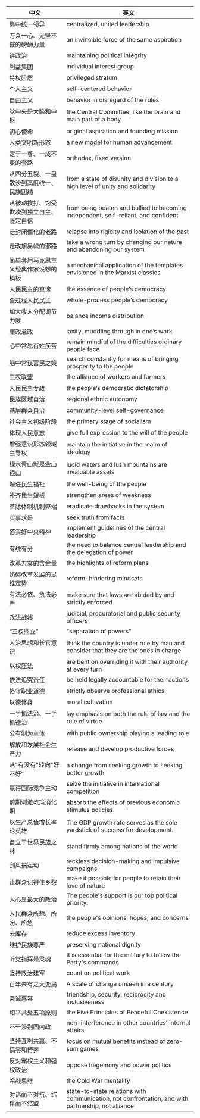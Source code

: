 | 中文 | 英文 |
|------|------|
| 集中统一领导 | centralized, united leadership |
| 万众一心、无坚不摧的磅礴力量 | an invincible force of the same aspiration |
| 讲政治 | maintaining political integrity |
| 利益集团 | individual interest group |
| 特权阶层 | privileged stratum |
| 个人主义 | self-centered behavior |
| 自由主义 | behavior in disregard of the rules |
| 党中央是大脑和中枢 | the Central Committee, like the brain and main part of a body |
| 初心使命 | original aspiration and founding mission |
| 人类文明新形态 | a new model for human advancement |
| 定于一尊、一成不变的套路 | orthodox, fixed version |
| 从四分五裂、一盘散沙到高度统一、民族团结 | from a state of disunity and division to a high level of unity and solidarity |
| 从被动挨打、饱受欺凌到独立自主、坚定自信 | from being beaten and bullied to becoming independent, self-reliant, and confident |
| 走封闭僵化的老路 | relapse into rigidity and isolation of the past |
| 走改旗易帜的邪路 | take a wrong turn by changing our nature and abandoning our system |
| 简单套用马克思主义经典作家设想的模板 | a mechanical application of the templates envisioned in the Marxist classics |
| 人民民主的真谛 | the essence of people’s democracy |
| 全过程人民民主 | whole-process people’s democracy |
| 加大收人分配调节力度 | balance income distribution |
| 庸政怠政 | laxity, muddling through in one’s work |
| 心中常思百姓疾苦 | remain mindful of the difficulties ordinary people face |
| 脑中常谋富民之策 | search constantly for means of bringing prosperity to the people |
| 工农联盟 | the alliance of workers and farmers |
| 人民民主专政 | the people’s democratic dictatorship |
| 民族区域自治 | regional ethnic autonomy |
| 基层群众自治 | community-level self-governance |
| 社会主义初级阶段 | the primary stage of socialism |
| 体现人民意志 | give full expression to the will of the people |
| 增强意识形态领域主导权 | maintain the initiative in the realm of ideology |
| 绿水青山就是金山银山 | lucid waters and lush mountains are invaluable assets |
| 增进民生福祉 | the well-being of the people |
| 补齐民生短板 | strengthen areas of weakness |
| 革除体制机制弊端 | eradicate drawbacks in the system |
| 实事求是 | seek truth from facts |
| 落实好中央精神 | implement guidelines of the central leadership |
| 有统有分 | the need to balance central leadership and the delegation of power |
| 改革方案的含金量 | the highlights of reform plans |
| 妨碍改革发展的思维定势 | reform-hindering mindsets |
| 有法必依、执法必严 | make sure that laws are abided by and strictly enforced |
| 政法战线 | judicial, procuratorial and public security officers |
| “三权鼎立” | "separation of powers" |
| 人治思想和长官意识 | think the country is under rule by man and consider that they are the ones in charge |
| 以权压法 | are bent on overriding it with their authority at every turn |
| 依法追究责任 | be held legally accountable for their actions |
| 恪守职业道德 | strictly observe professional ethics |
| 以德修身 | moral cultivation |
| 一手抓法治、一手抓德治 | lay emphasis on both the rule of law and the rule of virtue |
| 公有制为主体 | with public ownership playing a leading role |
| 解放和发展社会生产力 | release and develop productive forces |
| 从"有没有"转向"好不好" | a change from seeking growth to seeking better growth |
| 赢得国际竞争主动 | seize the initiative in international competition |
| 前期刺激政策消化期 | absorb the effects of previous economic stimulus policies |
| 以生产总值增长率论英雄 | The GDP growth rate serves as the sole yardstick of success for development. |
| 自立于世界民族之林 | stand firmly among nations of the world |
| 刮风搞运动 | reckless decision-making and impulsive campaigns |
| 让群众记得住乡愁 | make it possible for people to retain their love of nature |
| 人心是最大的政治 | The people's support is our top political priority. |
| 人民群众所想、所盼、所急 | the people's opinions, hopes, and concerns |
| 去库存 | reduce excess inventory |
| 维护民族尊严 | preserving national dignity |
| 听党指挥是灵魂 | It is essential for the military to follow the Party's commands |
| 坚持政治建军 | count on political work |
| 百年未有之大变局 | A scale of change unseen in a century |
| 亲诚惠容 | friendship, security, reciprocity and inclusiveness |
| 和平共处五项原则 | the Five Principles of Peaceful Coexistence |
| 不干涉别国内政 | non-interference in other countries' internal affairs |
| 坚持互利共赢、不搞零和博弈 | focus on mutual benefits instead of zero-sum games |
| 反对霸权主义和强权政治 | oppose hegemony and power politics |
| 冷战思维 | the Cold War mentality |
| 对话而不对抗、结伴而不结盟 | state-to-state relations with communication, not confrontation, and with partnership, not alliance |